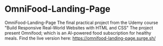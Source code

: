 # OmniFood-Landing-Page
OmniFood-Landing-Page
The final practical project from the Udemy course "Build Responsive Real-World Websites with HTML and CSS"
The project present Omnifood; which is an AI-powered food subscription for healthy meals.
Find the live version here: https://omnifood-landing-page.surge.sh/
